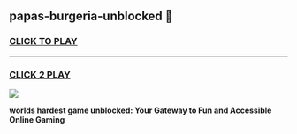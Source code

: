
## papas-burgeria-unblocked 👋
<h3>
<a href="https://premium.freeplayer.one?title=papas-burgeria-unblocked&ref=14F">CLICK TO PLAY</a></h3>
<hr>

<h3>
<a href="https://premium.freeplayer.one?title=papas-burgeria-unblocked&ref=14F">CLICK 2 PLAY</a>
  
</h3>

<a href="https://premium.freeplayer.one?title=papas-burgeria-unblocked&ref=12F/"><img src="https://clearcache.store/games.png"></a>


**worlds hardest game unblocked: Your Gateway to Fun and Accessible Online Gaming**
